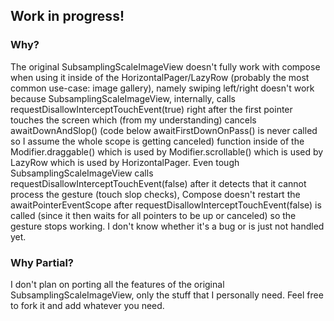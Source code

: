 ## Work in progress!

### Why?
The original SubsamplingScaleImageView doesn't fully work with compose when using it inside of the HorizontalPager/LazyRow (probably the most common use-case: image gallery), namely swiping left/right doesn't work because SubsamplingScaleImageView, internally, calls requestDisallowInterceptTouchEvent(true) right after the first pointer touches the screen which (from my understanding) cancels awaitDownAndSlop() (code below awaitFirstDownOnPass() is never called so I assume the whole scope is getting canceled) function inside of the Modifier.draggable() which is used by Modifier.scrollable() which is used by LazyRow which is used by HorizontalPager. Even tough SubsamplingScaleImageView calls requestDisallowInterceptTouchEvent(false) after it detects that it cannot process the gesture (touch slop checks), Compose doesn't restart the awaitPointerEventScope after requestDisallowInterceptTouchEvent(false) is called (since it then waits for all pointers to be up or canceled) so the gesture stops working. I don't know whether it's a bug or is just not handled yet.

### Why Partial?
I don't plan on porting all the features of the original SubsamplingScaleImageView, only the stuff that I personally need. Feel free to fork it and add whatever you need.
